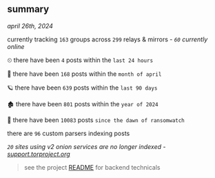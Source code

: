 
## summary
_april 26th, 2024_

currently tracking `163` groups across `299` relays & mirrors - _`60` currently online_

⏲ there have been `4` posts within the `last 24 hours`

🦈 there have been `168` posts within the `month of april`

🪐 there have been `639` posts within the `last 90 days`

🏚 there have been `801` posts within the `year of 2024`

🦕 there have been `10083` posts `since the dawn of ransomwatch`

there are `96` custom parsers indexing posts

_`20` sites using v2 onion services are no longer indexed - [support.torproject.org](https://support.torproject.org/onionservices/v2-deprecation/)_

> see the project [README](https://github.com/joshhighet/ransomwatch#ransomwatch--) for backend technicals
